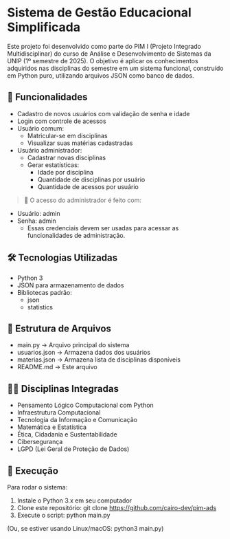 # Sistema de Gestão Educacional Simplificada

Este projeto foi desenvolvido como parte do PIM I (Projeto Integrado Multidisciplinar) do curso de Análise e Desenvolvimento de Sistemas da UNIP (1º semestre de 2025). O objetivo é aplicar os conhecimentos adquiridos nas disciplinas do semestre em um sistema funcional, construído em Python puro, utilizando arquivos JSON como banco de dados.

## 📌 Funcionalidades

- Cadastro de novos usuários com validação de senha e idade
- Login com controle de acessos
- Usuário comum:
  - Matricular-se em disciplinas
  - Visualizar suas matérias cadastradas
- Usuário administrador:
  - Cadastrar novas disciplinas
  - Gerar estatísticas:
    - Idade por disciplina
    - Quantidade de disciplinas por usuário
    - Quantidade de acessos por usuário

> 🔐 O acesso do administrador é feito com:
- Usuário: admin
- Senha: admin  
  - Essas credenciais devem ser usadas para acessar as funcionalidades de administração.

## 🛠 Tecnologias Utilizadas

- Python 3
- JSON para armazenamento de dados
- Bibliotecas padrão:
  - json
  - statistics

## 📁 Estrutura de Arquivos

- main.py → Arquivo principal do sistema
- usuarios.json → Armazena dados dos usuários
- materias.json → Armazena lista de disciplinas disponíveis
- README.md → Este arquivo

## 👨‍🏫 Disciplinas Integradas

- Pensamento Lógico Computacional com Python
- Infraestrutura Computacional
- Tecnologia da Informação e Comunicação
- Matemática e Estatística
- Ética, Cidadania e Sustentabilidade
- Cibersegurança
- LGPD (Lei Geral de Proteção de Dados)

## 🚀 Execução

Para rodar o sistema:

1. Instale o Python 3.x em seu computador
2. Clone este repositório:
   git clone https://github.com/cairo-dev/pim-ads
3. Execute o script:
   python main.py

(Ou, se estiver usando Linux/macOS: python3 main.py)
